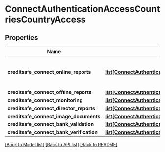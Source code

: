 # ConnectAuthenticationAccessCountriesCountryAccess

## Properties
Name | Type | Description | Notes
------------ | ------------- | ------------- | -------------
**creditsafe_connect_online_reports** | [**list[ConnectAuthenticationAccessCountriesCountryAccessCreditsafeConnectOnlineReports]**](ConnectAuthenticationAccessCountriesCountryAccessCreditsafeConnectOnlineReports.md) | Country usage for Company Reports service | [optional] 
**creditsafe_connect_offline_reports** | [**list[ConnectAuthenticationAccessCountriesCountryAccessCreditsafeConnectOfflineReports]**](ConnectAuthenticationAccessCountriesCountryAccessCreditsafeConnectOfflineReports.md) |  | [optional] 
**creditsafe_connect_monitoring** | [**list[ConnectAuthenticationAccessCountriesCountryAccessCreditsafeConnectMonitoring]**](ConnectAuthenticationAccessCountriesCountryAccessCreditsafeConnectMonitoring.md) |  | [optional] 
**creditsafe_connect_director_reports** | [**list[ConnectAuthenticationAccessCountriesCountryAccessCreditsafeConnectDirectorReports]**](ConnectAuthenticationAccessCountriesCountryAccessCreditsafeConnectDirectorReports.md) |  | [optional] 
**creditsafe_connect_image_documents** | [**list[ConnectAuthenticationAccessCountriesCountryAccessCreditsafeConnectOfflineReports]**](ConnectAuthenticationAccessCountriesCountryAccessCreditsafeConnectOfflineReports.md) |  | [optional] 
**creditsafe_connect_bank_validation** | [**list[ConnectAuthenticationAccessCountriesCountryAccessCreditsafeConnectMonitoring]**](ConnectAuthenticationAccessCountriesCountryAccessCreditsafeConnectMonitoring.md) |  | [optional] 
**creditsafe_connect_bank_verification** | [**list[ConnectAuthenticationAccessCountriesCountryAccessCreditsafeConnectMonitoring]**](ConnectAuthenticationAccessCountriesCountryAccessCreditsafeConnectMonitoring.md) |  | [optional] 

[[Back to Model list]](../README.md#documentation-for-models) [[Back to API list]](../README.md#documentation-for-api-endpoints) [[Back to README]](../README.md)

